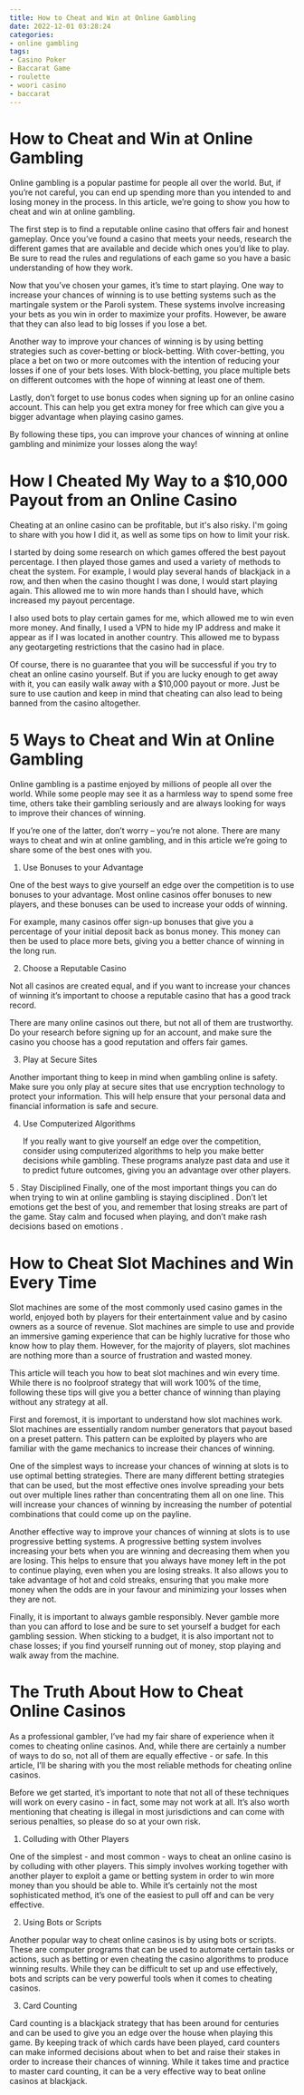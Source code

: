 ```yaml
---
title: How to Cheat and Win at Online Gambling
date: 2022-12-01 03:28:24
categories:
- online gambling
tags:
- Casino Poker
- Baccarat Game
- roulette
- woori casino
- baccarat
---
```



#  How to Cheat and Win at Online Gambling

Online gambling is a popular pastime for people all over the world. But, if you’re not careful, you can end up spending more than you intended to and losing money in the process. In this article, we’re going to show you how to cheat and win at online gambling.

The first step is to find a reputable online casino that offers fair and honest gameplay. Once you’ve found a casino that meets your needs, research the different games that are available and decide which ones you’d like to play. Be sure to read the rules and regulations of each game so you have a basic understanding of how they work.

Now that you’ve chosen your games, it’s time to start playing. One way to increase your chances of winning is to use betting systems such as the martingale system or the Paroli system. These systems involve increasing your bets as you win in order to maximize your profits. However, be aware that they can also lead to big losses if you lose a bet.

Another way to improve your chances of winning is by using betting strategies such as cover-betting or block-betting. With cover-betting, you place a bet on two or more outcomes with the intention of reducing your losses if one of your bets loses. With block-betting, you place multiple bets on different outcomes with the hope of winning at least one of them.

Lastly, don’t forget to use bonus codes when signing up for an online casino account. This can help you get extra money for free which can give you a bigger advantage when playing casino games.

By following these tips, you can improve your chances of winning at online gambling and minimize your losses along the way!

#  How I Cheated My Way to a $10,000 Payout from an Online Casino

Cheating at an online casino can be profitable, but it's also risky. I'm going to share with you how I did it, as well as some tips on how to limit your risk.

I started by doing some research on which games offered the best payout percentage. I then played those games and used a variety of methods to cheat the system. For example, I would play several hands of blackjack in a row, and then when the casino thought I was done, I would start playing again. This allowed me to win more hands than I should have, which increased my payout percentage.

I also used bots to play certain games for me, which allowed me to win even more money. And finally, I used a VPN to hide my IP address and make it appear as if I was located in another country. This allowed me to bypass any geotargeting restrictions that the casino had in place.

Of course, there is no guarantee that you will be successful if you try to cheat an online casino yourself. But if you are lucky enough to get away with it, you can easily walk away with a $10,000 payout or more. Just be sure to use caution and keep in mind that cheating can also lead to being banned from the casino altogether.

#  5 Ways to Cheat and Win at Online Gambling 

Online gambling is a pastime enjoyed by millions of people all over the world. While some people may see it as a harmless way to spend some free time, others take their gambling seriously and are always looking for ways to improve their chances of winning.

If you’re one of the latter, don’t worry – you’re not alone. There are many ways to cheat and win at online gambling, and in this article we’re going to share some of the best ones with you.

1. Use Bonuses to your Advantage

One of the best ways to give yourself an edge over the competition is to use bonuses to your advantage. Most online casinos offer bonuses to new players, and these bonuses can be used to increase your odds of winning.

For example, many casinos offer sign-up bonuses that give you a percentage of your initial deposit back as bonus money. This money can then be used to place more bets, giving you a better chance of winning in the long run.

2. Choose a Reputable Casino

Not all casinos are created equal, and if you want to increase your chances of winning it’s important to choose a reputable casino that has a good track record.

There are many online casinos out there, but not all of them are trustworthy. Do your research before signing up for an account, and make sure the casino you choose has a good reputation and offers fair games.

3. Play at Secure Sites

Another important thing to keep in mind when gambling online is safety. Make sure you only play at secure sites that use encryption technology to protect your information. This will help ensure that your personal data and financial information is safe and secure.

4. Use Computerized Algorithms



   If you really want to give yourself an edge over the competition, consider using computerized algorithms to help you make better decisions while gambling. These programs analyze past data and use it to predict future outcomes, giving you an advantage over other players. 

 5  . Stay Disciplined   Finally, one of the most important things you can do when trying to win at online gambling is staying disciplined . Don’t let emotions get the best of you, and remember that losing streaks are part of the game. Stay calm and focused when playing, and don’t make rash decisions based on emotions .

#  How to Cheat Slot Machines and Win Every Time 

Slot machines are some of the most commonly used casino games in the world, enjoyed both by players for their entertainment value and by casino owners as a source of revenue. Slot machines are simple to use and provide an immersive gaming experience that can be highly lucrative for those who know how to play them. However, for the majority of players, slot machines are nothing more than a source of frustration and wasted money.

This article will teach you how to beat slot machines and win every time. While there is no foolproof strategy that will work 100% of the time, following these tips will give you a better chance of winning than playing without any strategy at all.

First and foremost, it is important to understand how slot machines work. Slot machines are essentially random number generators that payout based on a preset pattern. This pattern can be exploited by players who are familiar with the game mechanics to increase their chances of winning.

One of the simplest ways to increase your chances of winning at slots is to use optimal betting strategies. There are many different betting strategies that can be used, but the most effective ones involve spreading your bets out over multiple lines rather than concentrating them all on one line. This will increase your chances of winning by increasing the number of potential combinations that could come up on the payline.

Another effective way to improve your chances of winning at slots is to use progressive betting systems. A progressive betting system involves increasing your bets when you are winning and decreasing them when you are losing. This helps to ensure that you always have money left in the pot to continue playing, even when you are losing streaks. It also allows you to take advantage of hot and cold streaks, ensuring that you make more money when the odds are in your favour and minimizing your losses when they are not.

Finally, it is important to always gamble responsibly. Never gamble more than you can afford to lose and be sure to set yourself a budget for each gambling session. When sticking to a budget, it is also important not to chase losses; if you find yourself running out of money, stop playing and walk away from the machine.

#  The Truth About How to Cheat Online Casinos

As a professional gambler, I’ve had my fair share of experience when it comes to cheating online casinos. And, while there are certainly a number of ways to do so, not all of them are equally effective - or safe. In this article, I’ll be sharing with you the most reliable methods for cheating online casinos.

Before we get started, it’s important to note that not all of these techniques will work on every casino - in fact, some may not work at all. It’s also worth mentioning that cheating is illegal in most jurisdictions and can come with serious penalties, so please do so at your own risk.

1. Colluding with Other Players

One of the simplest - and most common - ways to cheat an online casino is by colluding with other players. This simply involves working together with another player to exploit a game or betting system in order to win more money than you should be able to. While it’s certainly not the most sophisticated method, it’s one of the easiest to pull off and can be very effective.

2. Using Bots or Scripts

Another popular way to cheat online casinos is by using bots or scripts. These are computer programs that can be used to automate certain tasks or actions, such as betting or even cheating the casino algorithms to produce winning results. While they can be difficult to set up and use effectively, bots and scripts can be very powerful tools when it comes to cheating casinos.

3. Card Counting

Card counting is a blackjack strategy that has been around for centuries and can be used to give you an edge over the house when playing this game. By keeping track of which cards have been played, card counters can make informed decisions about when to bet and raise their stakes in order to increase their chances of winning. While it takes time and practice to master card counting, it can be a very effective way to beat online casinos at blackjack.